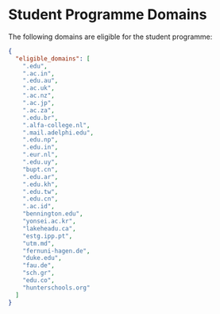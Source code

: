 # Student Programme Domains

The following domains are eligible for the student programme:

```json
{
  "eligible_domains": [
    ".edu",
    ".ac.in",
    ".edu.au",
    ".ac.uk",
    ".ac.nz",
    ".ac.jp",
    ".ac.za",
    ".edu.br",
    ".alfa-college.nl",
    ".mail.adelphi.edu",
    ".edu.np",
    ".edu.in",
    ".eur.nl",
    ".edu.uy",
    "bupt.cn",
    ".edu.ar",
    ".edu.kh",
    ".edu.tw",
    ".edu.cn",
    ".ac.id",
    "bennington.edu",
    "yonsei.ac.kr",
    "lakeheadu.ca",
    "estg.ipp.pt",
    "utm.md",
    "fernuni-hagen.de",
    "duke.edu",
    "fau.de",
    "sch.gr",
    "edu.co",
    "hunterschools.org"
  ]
}
